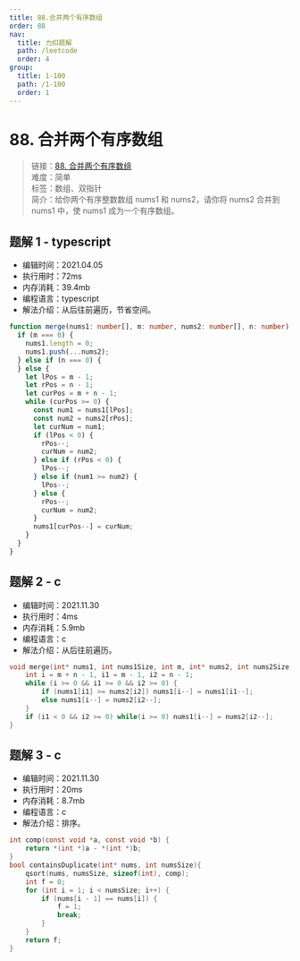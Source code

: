 ```yaml
---
title: 88.合并两个有序数组
order: 88
nav:
  title: 力扣题解
  path: /leetcode
  order: 4
group:
  title: 1-100
  path: /1-100
  order: 1
---
```


# 88. 合并两个有序数组

> 链接：[88. 合并两个有序数组](https://leetcode-cn.com/problems/merge-sorted-array/)  
> 难度：简单  
> 标签：数组、双指针  
> 简介：给你两个有序整数数组 nums1 和 nums2，请你将 nums2 合并到 nums1 中，使 nums1 成为一个有序数组。

## 题解 1 - typescript

- 编辑时间：2021.04.05
- 执行用时：72ms
- 内存消耗：39.4mb
- 编程语言：typescript
- 解法介绍：从后往前遍历，节省空间。

```typescript
function merge(nums1: number[], m: number, nums2: number[], n: number): void {
  if (m === 0) {
    nums1.length = 0;
    nums1.push(...nums2);
  } else if (n === 0) {
  } else {
    let lPos = m - 1;
    let rPos = n - 1;
    let curPos = m + n - 1;
    while (curPos >= 0) {
      const num1 = nums1[lPos];
      const num2 = nums2[rPos];
      let curNum = num1;
      if (lPos < 0) {
        rPos--;
        curNum = num2;
      } else if (rPos < 0) {
        lPos--;
      } else if (num1 >= num2) {
        lPos--;
      } else {
        rPos--;
        curNum = num2;
      }
      nums1[curPos--] = curNum;
    }
  }
}
```

## 题解 2 - c

- 编辑时间：2021.11.30
- 执行用时：4ms
- 内存消耗：5.9mb
- 编程语言：c
- 解法介绍：从后往前遍历。

```c
void merge(int* nums1, int nums1Size, int m, int* nums2, int nums2Size, int n){
    int i = m + n - 1, i1 = m - 1, i2 = n - 1;
    while (i >= 0 && i1 >= 0 && i2 >= 0) {
        if (nums1[i1] >= nums2[i2]) nums1[i--] = nums1[i1--];
        else nums1[i--] = nums2[i2--];
    }
    if (i1 < 0 && i2 >= 0) while(i >= 0) nums1[i--] = nums2[i2--];
}
```

## 题解 3 - c

- 编辑时间：2021.11.30
- 执行用时：20ms
- 内存消耗：8.7mb
- 编程语言：c
- 解法介绍：排序。

```c
int comp(const void *a, const void *b) {
    return *(int *)a - *(int *)b;
}
bool containsDuplicate(int* nums, int numsSize){
    qsort(nums, numsSize, sizeof(int), comp);
    int f = 0;
    for (int i = 1; i < numsSize; i++) {
        if (nums[i - 1] == nums[i]) {
            f = 1;
            break;
        }
    }
    return f;
}
```
